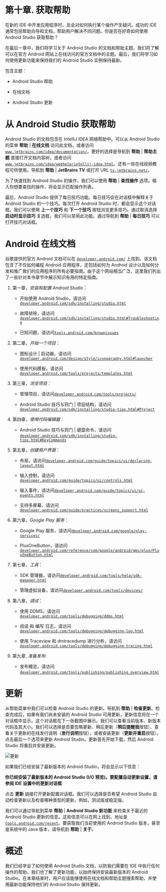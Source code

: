 # 第十章. 获取帮助

在新的 IDE 中开发应用程序时，总会对如何执行某个操作产生疑问。成功的 IDE 通常包括帮助向导和文档，帮助用户解决不同问题。你是否在好奇如何使用 Android Studio 获取帮助？

在最后一章中，我们将学习关于 Android Studio 的文档和帮助主题。我们将了解可以在官方 Android 网站上在线访问的官方文档中的主题。最后，我们将学习如何使用更新功能来保持我们的 Android Studio 实例保持最新。

包含主题：

+   Android Studio 帮助

+   在线文档

+   Android Studio 更新

# 从 Android Studio 获取帮助

Android Studio 的文档包含在 IntelliJ IDEA 网络帮助中。可以从 Android Studio 的菜单 **帮助** | **在线文档** 访问此文档，或者访问 [`www.jetbrains.com/idea/documentation/`](http://www.jetbrains.com/idea/documentation/)。更好的选择是导航到 **帮助** | **帮助主题** 直接打开文档内容树，或者访问 [`www.jetbrains.com/idea/webhelp/intellij-idea.html`](http://www.jetbrains.com/idea/webhelp/intellij-idea.html)。还有一些在线视频教程可供使用。导航到 **帮助** | **JetBrains TV** 或打开 URL [`tv.jetbrains.net/`](http://tv.jetbrains.net/)。

为了快速找到 Android Studio 的操作，我们可以使用 **帮助** | **查找操作** 选项。输入你想要查找的操作，将会显示匹配操作列表。

最后，Android Studio 提供了每日技巧功能。每日技巧会在对话框中解释关于 Android Studio 的一个技巧。每次打开 Android Studio 时，都会显示这个对话框。我们可以使用 **上一个技巧** 和 **下一个技巧** 按钮浏览更多技巧。通过取消选择 **启动时显示技巧** 复选框，我们可以禁用此功能。通过导航到 **帮助** | **每日技巧** 可以打开技巧对话框。

# Android 在线文档

谷歌提供的官方 Android 文档可以在 [`developer.android.com/`](http://developer.android.com/) 上找到。该文档包含了不仅如何编程 Android 应用程序，还包括如何为 Android 设计以及如何分发和推广我们的应用程序的所有必要指南。由于这个网站相当广泛，这里我们列出了一些针对本书章节中展示知识有用的特定指南。

1.  第一章，*安装和配置 Android Studio*：

    +   开始使用 Android Studio，请访问 [`developer.android.com/sdk/installing/studio.html`](http://developer.android.com/sdk/installing/studio.html)

    +   故障排除，请访问[`developer.android.com/sdk/installing/studio.html#Troubleshooting`](http://developer.android.com/sdk/installing/studio.html#Troubleshooting)

    +   已知问题，请访问[`tools.android.com/knownissues`](http://tools.android.com/knownissues)

1.  第二章，*开始一个项目*：

    +   图标设计 | 启动器，请访问[`developer.android.com/design/style/iconography.html#launcher`](http://developer.android.com/design/style/iconography.html#launcher)

    +   使用代码模板，请访问[`developer.android.com/tools/projects/templates.html`](http://developer.android.com/tools/projects/templates.html)

1.  第三章，*浏览项目*：

    +   管理项目，请访问[`developer.android.com/tools/projects/`](http://developer.android.com/tools/projects/)

    +   Android Studio 技巧与窍门 | 项目结构，请访问[`developer.android.com/sdk/installing/studio-tips.html#Project`](http://developer.android.com/sdk/installing/studio-tips.html#Project)

1.  第四章，*使用代码编辑器*：

    +   Android Studio 技巧与窍门 | 键盘命令，请访问[`developer.android.com/sdk/installing/studio-tips.html#KeyCommands`](http://developer.android.com/sdk/installing/studio-tips.html#KeyCommands)

1.  第五章，*创建用户界面*：

    +   布局，请访问[`developer.android.com/guide/topics/ui/declaring-layout.html`](http://developer.android.com/guide/topics/ui/declaring-layout.html)

    +   输入控制，请访问[`developer.android.com/guide/topics/ui/controls.html`](http://developer.android.com/guide/topics/ui/controls.html)

    +   输入事件，请访问[`developer.android.com/guide/topics/ui/ui-events.html`](http://developer.android.com/guide/topics/ui/ui-events.html)

    +   支持多屏幕，请访问[`developer.android.com/guide/practices/screens_support.html`](http://developer.android.com/guide/practices/screens_support.html)

1.  第六章，*Google Play 服务*：

    +   Google Play 服务，请访问[`developer.android.com/google/play-services/`](http://developer.android.com/google/play-services/)

    +   PlusOneButton，请访问[`developer.android.com/reference/com/google/android/gms/plus/PlusOneButton.html`](https://developer.android.com/reference/com/google/android/gms/plus/PlusOneButton.html)

1.  第七章，*工具*：

    +   SDK 管理器，请访问[`developer.android.com/tools/help/sdk-manager.html`](http://developer.android.com/tools/help/sdk-manager.html)

    +   管理虚拟设备，请访问[`developer.android.com/tools/devices/`](http://developer.android.com/tools/devices/)

1.  第八章，*调试*：

    +   使用 DDMS，请访问[`developer.android.com/tools/debugging/ddms.html`](http://developer.android.com/tools/debugging/ddms.html)

    +   阅读 和 编写 日志，请访问 [`developer.android.com/tools/debugging/debugging-log.html`](http://developer.android.com/tools/debugging/debugging-log.html)

    +   使用 Traceview 和 dmtracedump 进行分析，请访问 [`developer.android.com/tools/debugging/debugging-tracing.html`](http://developer.android.com/tools/debugging/debugging-tracing.html)

1.  第九章, *准备发布*:

    +   发布概览，请访问 [`developer.android.com/tools/publishing/publishing_overview.html`](http://developer.android.com/tools/publishing/publishing_overview.html)

# 更新

从帮助菜单中我们可以检查 Android Studio 的更新。导航到 **帮助** | **检查更新**。检查完成后，如果有我们尚未安装的 Android Studio 可用更新，更新信息将在一个对话框中显示。这个对话框在下一张截图中展示。我们可以查看当前版本、新版本代码及其大小。我们可以选择是否要忽略更新、稍后更新（**稍后提醒我**按钮）、查看关于更新的在线发行说明（**发行说明**按钮），或者安装更新（**更新并重启**按钮）。点击最后一个选项来更新 Android Studio。更新首先开始下载，然后 Android Studio 将重启并安装更新。

![更新](img/5273OS_10_01.jpg)

如果我们已经安装了最新版本的 Android Studio，将会显示以下信息：

**你已经安装了最新版本的 Android Studio (I/O 预览)。要配置自动更新设置，请参阅 IDE 设置中的更新对话框**

点击 **更新** 链接打开更新配置对话框。我们可以选择是否希望 Android Studio 自动检查更新以及检查哪种类型的更新，例如，测试版或稳定版。

我们可以通过导航到菜单 **帮助** | **Android Studio 新功能** 来检查关于最近的 Android Studio 更新的信息。这些信息可以在网上找到，地址是 [`tools.android.com/recent`](http://tools.android.com/recent)。要获取我们当前使用的 Android Studio 版本，甚至是系统中的 Java 版本，请导航到 **帮助** | **关于**。

# 概述

我们已经学会了如何使用 Android Studio 文档，以防我们需要在 IDE 中执行任何操作的帮助。我们也了解了更新功能，以始终保持安装最新版本的 Android Studio。在本章结束时，用户应该能够使用在线文档和帮助主题搜索帮助，并使用最新功能保持他们的 Android Studio 保持更新。
